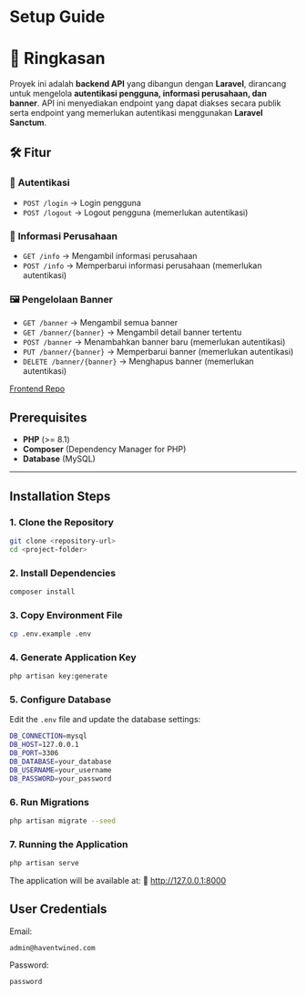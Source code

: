 # Setup Guide

# 📌 Ringkasan

Proyek ini adalah **backend API** yang dibangun dengan **Laravel**, dirancang untuk mengelola **autentikasi pengguna, informasi perusahaan, dan banner**. API ini menyediakan endpoint yang dapat diakses secara publik serta endpoint yang memerlukan autentikasi menggunakan **Laravel Sanctum**.

## 🛠️ Fitur  

### 🔐 **Autentikasi**  
- `POST /login` → Login pengguna  
- `POST /logout` → Logout pengguna (memerlukan autentikasi)  

### 🏢 **Informasi Perusahaan**  
- `GET /info` → Mengambil informasi perusahaan  
- `POST /info` → Memperbarui informasi perusahaan (memerlukan autentikasi)  

### 🖼️ **Pengelolaan Banner**  
- `GET /banner` → Mengambil semua banner  
- `GET /banner/{banner}` → Mengambil detail banner tertentu  
- `POST /banner` → Menambahkan banner baru (memerlukan autentikasi)  
- `PUT /banner/{banner}` → Memperbarui banner (memerlukan autentikasi)  
- `DELETE /banner/{banner}` → Menghapus banner (memerlukan autentikasi)  



[Frontend Repo](https://github.com/abrahamgregorius/haventwined_frontend)

## **Prerequisites**
- **PHP** (>= 8.1)  
- **Composer** (Dependency Manager for PHP)  
- **Database** (MySQL)

---

## **Installation Steps**

### **1. Clone the Repository**
```sh
git clone <repository-url>
cd <project-folder>
```
### **2. Install Dependencies**
```sh
composer install
```
### **3. Copy Environment File**
```sh
cp .env.example .env
```
### **4. Generate Application Key**
```sh
php artisan key:generate
```
### **5. Configure Database**
Edit the `.env` file and update the database settings:
```sh
DB_CONNECTION=mysql
DB_HOST=127.0.0.1
DB_PORT=3306
DB_DATABASE=your_database
DB_USERNAME=your_username
DB_PASSWORD=your_password
```
### **6. Run Migrations**
```sh
php artisan migrate --seed
```
### **7. Running the Application**
```sh
php artisan serve
```

The application will be available at:
📌 http://127.0.0.1:8000

## User Credentials
Email:
```
admin@haventwined.com
```

Password:
```
password
```
